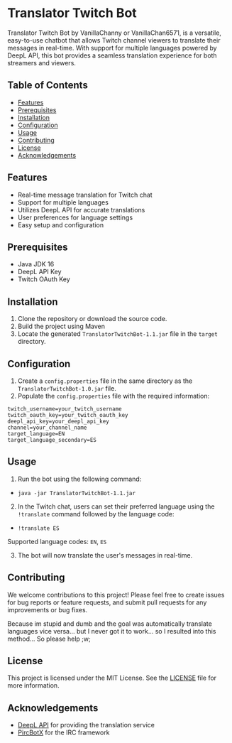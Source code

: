 # Translator Twitch Bot

Translator Twitch Bot by VanillaChanny or VanillaChan6571, is a versatile, easy-to-use chatbot that allows Twitch channel viewers to translate their messages in real-time. With support for multiple languages powered by DeepL API, this bot provides a seamless translation experience for both streamers and viewers.

## Table of Contents
- [Features](#features)
- [Prerequisites](#prerequisites)
- [Installation](#installation)
- [Configuration](#configuration)
- [Usage](#usage)
- [Contributing](#contributing)
- [License](#license)
- [Acknowledgements](#acknowledgements)

## Features
- Real-time message translation for Twitch chat
- Support for multiple languages
- Utilizes DeepL API for accurate translations
- User preferences for language settings
- Easy setup and configuration

## Prerequisites
- Java JDK 16
- DeepL API Key
- Twitch OAuth Key

## Installation
1. Clone the repository or download the source code.
2. Build the project using Maven
3. Locate the generated `TranslatorTwitchBot-1.1.jar` file in the `target` directory.

## Configuration
1. Create a `config.properties` file in the same directory as the `TranslatorTwitchBot-1.0.jar` file.
2. Populate the `config.properties` file with the required information:

```
twitch_username=your_twitch_username
twitch_oauth_key=your_twitch_oauth_key
deepl_api_key=your_deepl_api_key
channel=your_channel_name
target_language=EN
target_language_secondary=ES
```

## Usage
1. Run the bot using the following command:

- `java -jar TranslatorTwitchBot-1.1.jar`

2. In the Twitch chat, users can set their preferred language using the `!translate` command followed by the language code:

- `!translate ES`

Supported language codes: `EN`, `ES`

3. The bot will now translate the user's messages in real-time.

## Contributing
We welcome contributions to this project! Please feel free to create issues for bug reports or feature requests, and submit pull requests for any improvements or bug fixes.

Because im stupid and dumb and the goal was automatically translate languages vice versa... but I never got it to work... so I resulted into this method...
So please help ;w;

## License
This project is licensed under the MIT License. See the [LICENSE](LICENSE) file for more information.

## Acknowledgements
- [DeepL API](https://www.deepl.com/api.html) for providing the translation service
- [PircBotX](https://github.com/pircbotx/pircbotx) for the IRC framework
